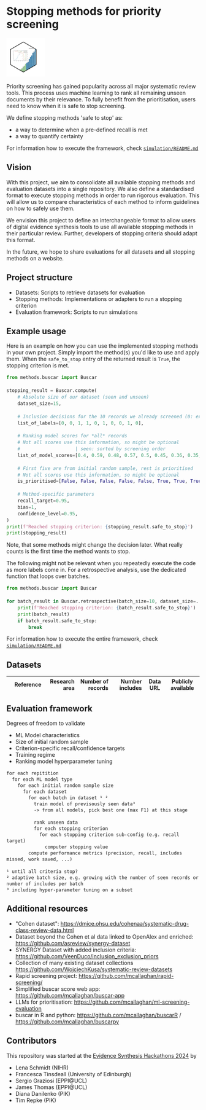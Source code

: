 # Stopping methods for priority screening

<div float="left">
    <img src="logo.png" width="100" />
    <p>
        Priority screening has gained popularity across all major systematic review tools.
        This process uses machine learning to rank all remaining unseen documents by their relevance.
        To fully benefit from the prioritisation, users need to know when it is safe to stop screening.
    </p>
</div>

We define stopping methods 'safe to stop' as:
* a way to determine when a pre-defined recall is met
* a way to quantify certainty

For information how to execute the framework, check [`simulation/README.md`](simulation/README.md)

## Vision
With this project, we aim to consolidate all available stopping methods and evaluation datasets into a single repository.
We also define a standardised format to execute stopping methods in order to run rigorous evaluation.
This will allow us to compare characteristics of each method to inform guidelines on how to safely use them.

We envision this project to define an interchangeable format to allow users of digital evidence synthesis tools to use all available stopping methods in their particular review.
Further, developers of stopping criteria should adapt this format.

In the future, we hope to share evaluations for all datasets and all stopping methods on a website.

## Project structure
* Datasets: Scripts to retrieve datasets for evaluation
* Stopping methods: Implementations or adapters to run a stopping criterion
* Evaluation framework: Scripts to run simulations

## Example usage
Here is an example on how you can use the implemented stopping methods in your own project.
Simply import the method(s) you'd like to use and apply them.
When the `safe_to_stop` entry of the returned result is `True`, the stopping criterion is met.

```python
from methods.buscar import Buscar

stopping_result = Buscar.compute(
    # Absolute size of our dataset (seen and unseen)
    dataset_size=15,

    # Inclusion decisions for the 10 records we already screened (0: exclude, 1: include)
    list_of_labels=[0, 0, 1, 1, 0, 1, 0, 0, 1, 0],

    # Ranking model scores for *all* records
    # Not all scores use this information, so might be optional
    #                    | seen: sorted by screening order                       | unseen: sorted by score   |
    list_of_model_scores=[0.4, 0.59, 0.48, 0.57, 0.5, 0.45, 0.36, 0.35, 0.32, 0.3, 0.25, 0.2, 0.19, 0.18, 0.1],

    # First five are from initial random sample, rest is prioritised
    # Not all scores use this information, so might be optional
    is_prioritised=[False, False, False, False, False, True, True, True, True, True],

    # Method-specific parameters
    recall_target=0.95,
    bias=1,
    confidence_level=0.95,
)
print(f'Reached stopping criterion: {stopping_result.safe_to_stop}')
print(stopping_result)
```

Note, that some methods might change the decision later.
What really counts is the first time the method wants to stop.

The following might not be relevant when you repeatedly execute the code as more labels come in.
For a retrospective analysis, use the dedicated function that loops over batches.

```python
from methods.buscar import Buscar

for batch_result in Buscar.retrospective(batch_size=10, dataset_size=...):
    print(f'Reached stopping criterion: {batch_result.safe_to_stop}')
    print(batch_result)
    if batch_result.safe_to_stop:
        break
```

For information how to execute the entire framework, check [`simulation/README.md`](simulation/README.md)

## Datasets
|    | Reference | Research area | Number of records | Number includes | Data URL                                                                                                     | Publicly available | 
|---:|:---------:|--------------:|------------------:|----------------:|--------------------------------------------------------------------------------------------------------------|--------------------|

## Evaluation framework
Degrees of freedom to validate
* ML Model characteristics
* Size of initial random sample
* Criterion-specific recall/confidence targets
* Training regime
* Ranking model hyperparameter tuning

```
for each repitition
  for each ML model type
    for each initial random sample size
      for each dataset
        for each batch in dataset ¹ ²
          train model of previsously seen data³
          -> from all models, pick best one (max F1) at this stage

          rank unseen data
          for each stopping criterion
            for each stopping criterion sub-config (e.g. recall target)
              computer stopping value
        compute performance metrics (precision, recall, includes missed, work saved, ...)

¹ until all criteria stop?
² adaptive batch size, e.g. growing with the number of seen records or number of includes per batch
³ including hyper-parameter tuning on a subset
```

## Additional resources
* "Cohen dataset": https://dmice.ohsu.edu/cohenaa/systematic-drug-class-review-data.html
* Dataset beyond the Cohen et al data linked to OpenAlex and enriched: https://github.com/asreview/synergy-dataset
* SYNERGY Dataset with added inclusion criteria: https://github.com/VeenDuco/inclusion_exclusion_priors
* Collection of many existing dataset collections https://github.com/WojciechKusa/systematic-review-datasets
* Rapid screening project: https://github.com/mcallaghan/rapid-screening/
* Simplified buscar score web app: https://github.com/mcallaghan/buscar-app
* LLMs for prioritisation: https://github.com/mcallaghan/ml-screening-evaluation
* buscar in R and python: https://github.com/mcallaghan/buscarR / https://github.com/mcallaghan/buscarpy

## Contributors
This repository was started at the [Evidence Synthesis Hackathons 2024](https://www.eshackathon.org/) by
* Lena Schmidt (NIHR)
* Francesca Tinsdeall (University of Edinburgh)
* Sergio Graziosi (EPPI@UCL)
* James Thomas (EPPI@UCL)
* Diana Danilenko (PIK)
* Tim Repke (PIK)
